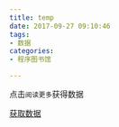 ```yaml
---
title: temp
date: 2017-09-27 09:10:46
tags:
- 数据
categories: 
- 程序图书馆

---
```


点击`阅读更多`获得数据

<!--more-->

[获取数据](temp.dta)
